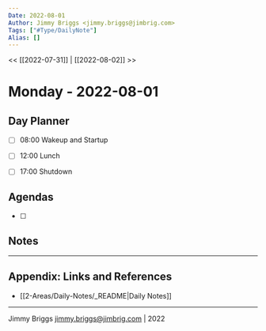 ```yaml
---
Date: 2022-08-01
Author: Jimmy Briggs <jimmy.briggs@jimbrig.com>
Tags: ["#Type/DailyNote"]
Alias: []
---
```


<< [[2022-07-31]] | [[2022-08-02]] >>

# Monday - 2022-08-01

## Day Planner

- [ ] 08:00 Wakeup and Startup
- [ ] 12:00 Lunch
- [ ] 17:00 Shutdown


## Agendas

- [ ] 

## Notes


***

## Appendix: Links and References

- [[2-Areas/Daily-Notes/_README|Daily Notes]]

***

Jimmy Briggs <jimmy.briggs@jimbrig.com> | 2022
